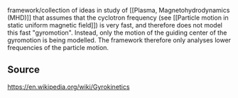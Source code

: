 
framework/collection of ideas in study of [[Plasma, Magnetohydrodynamics (MHD)]] that assumes that the cyclotron frequency (see [[Particle motion in static uniform magnetic field]]) is very fast, and therefore does not model this fast "gyromotion". Instead, only the motion of the guiding center of the gyromotion is being modelled.
The framework therefore only analyses lower frequencies of the particle motion.


## Source
https://en.wikipedia.org/wiki/Gyrokinetics